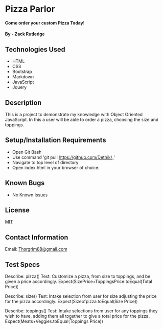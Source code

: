 # Pizza Parlor

#### Come order your custom Pizza Today!

#### By - Zack Rutledge

## Technologies Used

* HTML
* CSS
* Bootstrap
* Markdown
* JavaScript
* Jquery

## Description

This is a project to demonstrate my knowledge with Object Oriented JavaScript.
In this a user will be able to order a pizza, choosing the size and toppings.

## Setup/Installation Requirements

* Open Git Bash
* Use command 'git pull https://github.com/Dethik/_'
* Navigate to top level of directory
* Open index.html in your browser of choice.

## Known Bugs

* No Known Issues

## License

[MIT](LICENSE.txt)

## Contact Information

Email: Thorgrim88@gmail.com

## Test Specs

Describe: pizza()
Test: Customize a pizza, from size to toppings, and be given a price accordingly.
Expect(SizePrice+ToppingsPrice.toEqual(Total Price))

Describe: size()
Test: Intake selection from user for size adjusting the price for the pizza accordingly.
Expect(Sizeofpizza.toEqual(Size Price))

Describe: toppings()
Test: Intake selections from user for any toppings they wish to have, adding them all together to give a total price for the pizza.
Expect(Meats+Veggies.toEqual(Toppings Price))